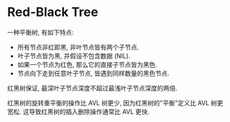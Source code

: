# Red-Black Tree

一种平衡树, 有如下特点:
- 所有节点非红即黑, 非叶节点皆有两个子节点.
- 叶子节点皆为黑, 并假设不包含数据 (NIL).
- 如果一个节点为红色, 那么它的直接子节点皆为黑色.
- 节点向下走到任意叶子节点, 皆遇到同样数量的黑色节点.

红黑树保证, 最深叶子节点深度不超过最浅叶子节点深度的两倍.

红黑树的旋转重平衡的操作比 AVL 树更少, 因为红黑树的"平衡"定义比 AVL 树更宽松. 这导致红黑树的插入删除操作通常比 AVL 更快.